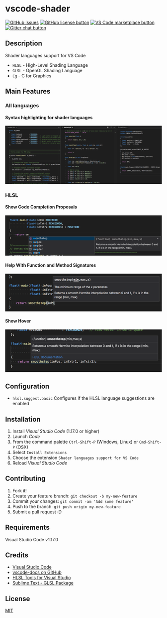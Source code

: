 # vscode-shader

[![GitHub issues](https://img.shields.io/github/issues/stef-levesque/vscode-shader.svg)](https://github.com/stef-levesque/vscode-shader/issues)
[![GitHub license button](https://img.shields.io/github/license/stef-levesque/vscode-shader.svg)](https://github.com/stef-levesque/vscode-shader/blob/master/LICENSE.md)
[![VS Code marketplace button](https://vsmarketplacebadge.apphb.com/installs/slevesque.shader.svg)](https://marketplace.visualstudio.com/items/slevesque.shader)
[![Gitter chat button](https://img.shields.io/gitter/room/stef-levesque/vscode-shader.svg)](https://gitter.im/stef-levesque/vscode-shader)

## Description

Shader languages support for VS Code

* `HLSL` - High-Level Shading Language
* `GLSL` - OpenGL Shading Language
* `Cg` - C for Graphics

## Main Features

### All languages

#### Syntax highlighting for shader languages
![Syntax Highlighting](images/syntax-highlight.png)

### HLSL

#### Show Code Completion Proposals
![Code Completion](images/code-completion.png)

#### Help With Function and Method Signatures
![Signature Help](images/signature-help.png)

#### Show Hover
![Show Hover](images/show-hover.png)

## Configuration

* `hlsl.suggest.basic` Configures if the HLSL language suggestions are enabled

## Installation

1. Install *Visual Studio Code* (1.17.0 or higher)
2. Launch *Code*
3. From the command palette `Ctrl-Shift-P` (Windows, Linux) or `Cmd-Shift-P` (OSX)
4. Select `Install Extensions`
5. Choose the extension `Shader languages support for VS Code`
6. Reload *Visual Studio Code*

## Contributing

1. Fork it!
2. Create your feature branch: `git checkout -b my-new-feature`
3. Commit your changes: `git commit -am 'Add some feature'`
4. Push to the branch: `git push origin my-new-feature`
5. Submit a pull request :D

## Requirements

Visual Studio Code v1.17.0

## Credits

* [Visual Studio Code](https://code.visualstudio.com/)
* [vscode-docs on GitHub](https://github.com/Microsoft/vscode-docs)
* [HLSL Tools for Visual Studio](https://github.com/tgjones/HlslTools)
* [Sublime Text - GLSL Package](https://github.com/euler0/sublime-glsl)

## License

[MIT](LICENSE.md)
